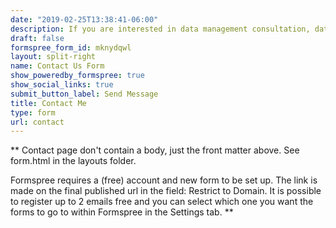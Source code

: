 ```yaml
---
date: "2019-02-25T13:38:41-06:00"
description: If you are interested in data management consultation, data management services, or personalized training, please reach out to me here and I will get back to you as soon as possible. I look forward to hearing from you!
draft: false
formspree_form_id: mknydqwl
layout: split-right
name: Contact Us Form
show_poweredby_formspree: true
show_social_links: true
submit_button_label: Send Message
title: Contact Me
type: form
url: contact
---
```


** Contact page don't contain a body, just the front matter above.
See form.html in the layouts folder.

Formspree requires a (free) account and new form to be set up. The link is made on the final published url in the field: Restrict to Domain. It is possible to register up to 2 emails free and you can select which one you want the forms to go to within Formspree in the Settings tab.
**
